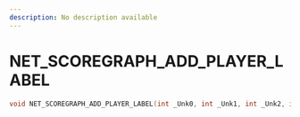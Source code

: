 ```yaml
---
description: No description available 
---
```


# NET_SCOREGRAPH_ADD_PLAYER_LABEL

```cpp
void NET_SCOREGRAPH_ADD_PLAYER_LABEL(int _Unk0, int _Unk1, int _Unk2, int _Unk3);
```
